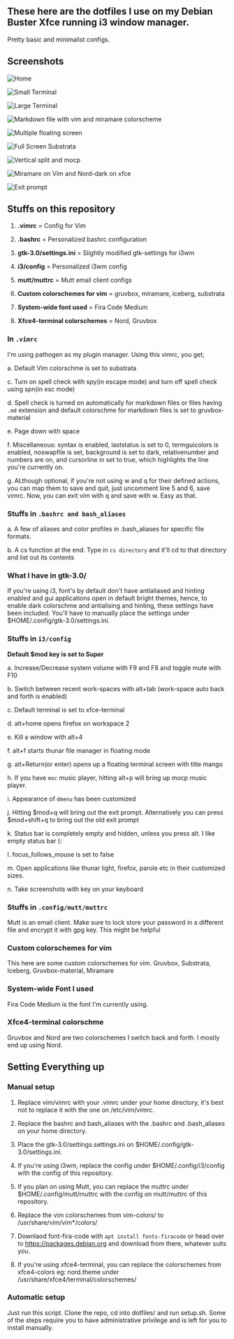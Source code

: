 ## These here are the dotfiles I use on my Debian Buster Xfce running i3 window manager.

Pretty basic and minimalist configs. 

## Screenshots

![Home](screenshots/home.png)

![Small Terminal](screenshots/small-term.png)

![Large Terminal](screenshots/large-term.png)

![Markdown file with vim and miramare colorscheme](screenshots/markdown-and-mini.png)

![Multiple floating screen](screenshots/multi-float.png)

![Full Screen Substrata](screenshots/full-screen-substrata.png)

![Vertical split and mocp](screenshots/vsplit-and-mocp.png)

![Miramare on Vim and Nord-dark on xfce](screenshots/mira-and-nord.png)

![Exit prompt](screenshots/exit-prompt.png)

## Stuffs on this repository

1. **.vimrc** = Config for Vim

2. **.bashrc** = Personalized bashrc configuration

3. **gtk-3.0/settings.ini** = Slightly modified gtk-settings for i3wm

4. **i3/config** = Personalized i3wm config

5. **mutt/muttrc** = Mutt email client configs

6. **Custom colorschemes for vim** = gruvbox, miramare, iceberg, substrata

7. **System-wide font used** = Fira Code Medium

8. **Xfce4-terminal colorschemes** = Nord, Gruvbox

### In `.vimrc`

I'm using pathogen as my plugin manager. Using this vimrc, you get;

a. Default Vim colorschme is set to substrata

c. Turn on spell check with spy(in escape mode) and turn off spell check using spn(in esc mode)

d. Spell check is turned on automatically for markdown files or files having `.md` extension and default colorschme for markdown files is set to gruvbox-material

e. Page down with space

f. Miscellaneous: syntax is enabled, laststatus is set to 0, termguicolors is enabled, noswapfile is set, background is set to dark, relativenumber and numbers are on, and cursorline in set to true, which highlights the line you're currently on.

g. ALthough optional, if you're not using w and q for their defined actions, you can map them to save and quit, just uncomment line 5 and 6, save vimrc. Now, you can exit vim with q and save with w. Easy as that.

### Stuffs in `.bashrc and bash_aliases`

a. A few of aliases and color profiles in .bash_aliases for specific file formats.

b. A cs function at the end. Type in `cs directory` and it'll cd to that directory and list out its contents

### What I have in gtk-3.0/

If you're using i3, font's by default don't have antialiased and hinting enabled and gui applications open in default bright themes, hence, to enable dark colorschme and antialising and hinting, these settings have been included. You'll have to manually place the settings under $HOME/.config/gtk-3.0/settings.ini.

### Stuffs in `i3/config`

**Default $mod key is set to Super**

a. Increase/Decrease system volume with F9 and F8 and toggle mute with F10

b. Switch between recent work-spaces with alt+tab (work-space auto back and forth is enabled)

c. Default terminal is set to xfce-terminal

d. alt+home opens firefox on workspace 2

e. Kill a window with alt+4

f. alt+f starts thunar file manager in floating mode

g. alt+Return(or enter) opens up a floating terminal screen with title mango

h. If you have `moc` music player, hitting alt+p will bring up mocp music player.

i. Appearance of `dmenu` has been customized

j. Hitting $mod+q will bring out the exit prompt. Alternatively you can press $mod+shift+q to bring out the old exit prompt

k. Status bar is completely empty and hidden, unless you press alt. I like empty status bar (:

l. focus_follows_mouse is set to false

m. Open applications like thunar light, firefox, parole etc in their customized sizes.

n. Take screenshots with <Print> key on your keyboard

### Stuffs in `.config/mutt/muttrc`

Mutt is an email client. Make sure to lock store your password in a different file and encrypt it with gpg key. This might be helpful

### Custom colorschemes for vim

This here are some custom colorschemes for vim. Gruvbox, Substrata, Iceberg, Gruvbox-material, Miramare

### System-wide Font I used

Fira Code Medium is the font I'm currently using.

### Xfce4-terminal colorschme

Gruvbox and Nord are two colorschemes I switch back and forth. I mostly end up using Nord.

## Setting Everything up

### Manual setup

1. Replace vim/vimrc with your .vimrc under your home directory, it's best not to replace it with the one on /etc/vim/vimrc.

3. Replace the bashrc and bash_aliases with the .bashrc and .bash_aliases on your home directory.

4. Place the gtk-3.0/settings.settings.ini on $HOME/.config/gtk-3.0/settings.ini. 

5. If you're using i3wm, replace the config under $HOME/.config/i3/config with the config of this repository. 

6. If you plan on using Mutt, you can replace the muttrc under $HOME/.config/mutt/muttrc with the config on mutt/muttrc of this repository.

7. Replace the vim colorschemes from vim-colors/ to /usr/share/vim/vim\*/colors/

8. Downlaod font-fira-code with `apt install fonts-firacode` or head over to https://packages.debian.org and download from there, whatever suits you.

9. If you're using xfce4-terminal, you can replace the colorschemes from xfce4-colors eg: nord.theme under /usr/share/xfce4/terminal/colorschemes/

### Automatic setup

Just run this script. Clone the repo, cd into dotfiles/ and run setup.sh. Some of the steps require you to have administrative privilege and is left for you to install manually.
